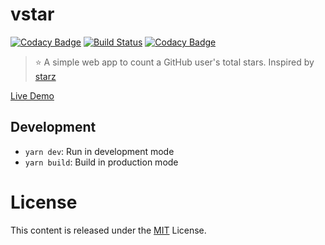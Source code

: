 # vstar

[![Codacy Badge](https://api.codacy.com/project/badge/Grade/a9b677dbf00f4db596a3f4c3c56208bf)](https://app.codacy.com/app/sinchang/vstar?utm_source=github.com&utm_medium=referral&utm_content=sinchang/vstar&utm_campaign=Badge_Grade_Settings)
[![Build Status](https://travis-ci.org/sinchang/vstar.svg?branch=master)](https://travis-ci.org/sinchang/vstar)
[![Codacy Badge](https://api.codacy.com/project/badge/Grade/73ceb905e1294dd096624c865aa2c362)](https://www.codacy.com/app/sinchang/vstar?utm_source=github.com&utm_medium=referral&utm_content=sinchang/vstar&utm_campaign=Badge_Grade)

> ⭐ A simple web app to count a GitHub user's total stars. Inspired by [starz](https://github.com/yyx990803/starz)

[Live Demo](http://vstar.sinchang.me/)

## Development

- `yarn dev`: Run in development mode
- `yarn build`: Build in production mode

# License

This content is released under the [MIT](http://opensource.org/licenses/MIT) License.

